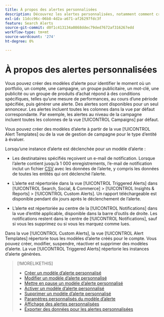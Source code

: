 ```yaml
---
title: À propos des alertes personnalisées
description: Découvrez les alertes personnalisées, notamment comment créer des modèles d’alerte et à quel moment les alertes sont déclenchées.
exl-id: 11dcc96c-06b8-4d2a-a671-af26297fdc3f
feature: Search Alerts
source-git-commit: d0f1c413134a0868ddec79ded7672af316267edd
workflow-type: tm+mt
source-wordcount: '274'
ht-degree: 0%

---
```


# À propos des alertes personnalisées

Vous pouvez créer des modèles d’alerte pour identifier le moment où un portfolio, un compte, une campagne, un groupe publicitaire, un mot-clé, une publicité ou un groupe de produits d’achat répond à des conditions spécifiques, telles qu’une mesure de performances, au cours d’une période spécifiée, puis générer une alerte. Des alertes sont disponibles pour un seul annonceur. Les alertes incluent toutes les colonnes dans la vue par défaut correspondante. Par exemple, les alertes au niveau de la campagne incluent toutes les colonnes de la vue [!UICONTROL Campaigns] par défaut.

Vous pouvez créer des modèles d’alerte à partir de la vue [!UICONTROL Alert Templates] ou de la vue de gestion de campagne pour le type d’entité à évaluer.

Lorsqu’une instance d’alerte est déclenchée pour un modèle d’alerte :

* Les destinataires spécifiés reçoivent un e-mail de notification. Lorsque l’alerte contient jusqu’à 1 000 enregistrements, l’e-mail de notification inclut un fichier [CSV](/help/search-social-commerce/glossary.md#c-d) avec les données de l’alerte, y compris les données de toutes les entités qui ont déclenché l’alerte.

* L’alerte est répertoriée dans la vue [!UICONTROL Triggered Alerts] dans [!UICONTROL Search, Social, & Commerce] > [!UICONTROL Insights & Reports] > [!UICONTROL Custom Alerts]. Un rapport téléchargeable est disponible pendant dix jours après le déclenchement de l’alerte.

* L’alerte est répertoriée au centre de la [!UICONTROL Notifications] dans la vue d’entité applicable, disponible dans la barre d’outils de droite. Les notifications restent dans le centre de [!UICONTROL Notifications], sauf si vous les supprimez ou si vous les marquez comme lues.

Dans la vue [!UICONTROL Custom Alerts], la vue [!UICONTROL Alert Templates] répertorie tous les modèles d’alerte créés pour le compte. Vous pouvez créer, modifier, suspendre, réactiver et supprimer des modèles d’alerte. La vue [!UICONTROL Triggered Alerts] répertorie les instances d’alerte générées.

>[!MORELIKETHIS]
>
>* [Créer un modèle d’alerte personnalisé](alert-template-create.md)
>* [Modifier un modèle d’alerte personnalisé](alert-template-edit.md)
>* [Mettre en pause un modèle d’alerte personnalisé](alert-template-pause.md)
>* [Activer un modèle d’alerte personnalisé](alert-template-activate.md)
>* [Supprimer un modèle d’alerte personnalisé](alert-template-delete.md)
>* [Paramètres personnalisés du modèle d’alerte](alert-template-settings.md)
>* [Affichage des alertes personnalisées](alert-view.md)
>* [Exporter des données pour les alertes personnalisées](alert-export-data.md)
